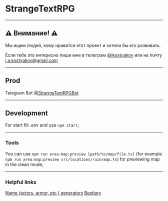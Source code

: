 # StrangeTextRPG

---------

## ⚠️ Внимание! ⚠️

Мы ищем людей, кому нравится этот проект и хотели бы его развивать.

Если тебе это интересно пиши мне в телеграм [@ikostyakov](https://t.me/ikostyakov) или на почту [i.a.kostyakov@gmail.com](mailto:i.a.kostyakov@gmail.com)

---------

## Prod
Telegram Bot [@StrangeTextRPGBot](https://t.me/StrangeTextRPGBot)

---------

## Development
For start fill .env and use `npm start`;

---------

### Tools
You can use `npm run area:map:preview [path/to/map/file.ts]` (for example `npm run area:map:preview src/locations/ruin/map.ts`) for previewing map in the clean mode;

---------

### Helpful links
[Name (actors, armor, etc.) generators](https://www.fantasynamegenerators.com/)
[Bestiary](https://dungeon.su/bestiary/)
